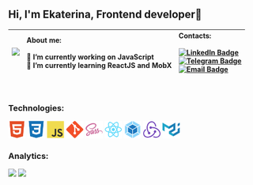 ## Hi, I'm Ekaterina, Frontend developer👋

<header>

|<img src='https://user-images.githubusercontent.com/98029620/188306315-e6a6ebc5-59be-4548-a3f6-f0f64b16e286.gif' width="200"/>| About me: <br><br>🔭 I’m currently working on JavaScript<br>🌱 I’m currently learning ReactJS and MobX  |Contacts: <br><br> <a href='https://www.linkedin.com/in/ekaterina-romanova-57178b232'><img src='https://img.shields.io/badge/LinkedIn-blueviolet?style=flat&logo=LinkedIn' width='100' alt="LinkedIn Badge"/></a> <br> <a href='https://t.me/romanovacute'><img src='https://img.shields.io/badge/Telegram-blueviolet?style=flat&logo=telegram' width='100' alt="Telegram Badge"/></a> <br> <a href='mailto:romanova17romanova@yandex.ru'><img src='https://img.shields.io/badge/E--mail-blueviolet?style=flat&logo=maildotru' width='77' height='25' alt='Email Badge'/></a>|
|   :---- |   :---- |  :----  |

</header>
 
### Technologies:
<div id=tools>
    <img src='https://github.com/devicons/devicon/blob/master/icons/html5/html5-plain.svg' width='35' alt='HTML5'/>
    <img src='https://github.com/devicons/devicon/blob/master/icons/css3/css3-plain.svg' width='35' alt='CSS3' />
    <img src='https://github.com/devicons/devicon/blob/master/icons/javascript/javascript-original.svg' width='35' alt='JavaScript' />
    <img src='https://github.com/devicons/devicon/blob/master/icons/git/git-plain.svg' width='35' alt='git' />
    <img src='https://github.com/devicons/devicon/blob/master/icons/sass/sass-original.svg' width='35' alt='sass' />
    <img src='https://github.com/devicons/devicon/blob/master/icons/react/react-original.svg' width='35' alt='react' />
    <img src='https://github.com/devicons/devicon/blob/master/icons/webpack/webpack-original.svg' width='35' alt='webpack' />
    <img src='https://github.com/devicons/devicon/blob/master/icons/redux/redux-original.svg' width='35' alt='redux' />
    <img src='https://github.com/devicons/devicon/blob/master/icons/materialui/materialui-original.svg' width='35' alt='mui' />
</div>

### Analytics:
![](http://github-profile-summary-cards.vercel.app/api/cards/profile-details?username=RomanovaCute&theme=tokyonight)
![](http://github-profile-summary-cards.vercel.app/api/cards/stats?username=RomanovaCute&theme=tokyonight)

</main>
